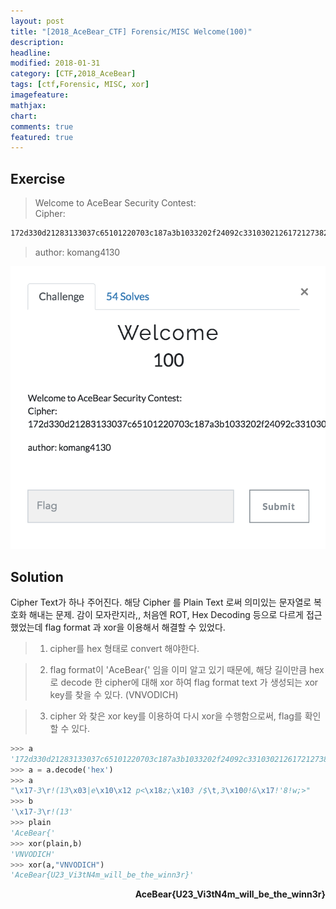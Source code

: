 ```yaml
---
layout: post
title: "[2018_AceBear_CTF] Forensic/MISC Welcome(100)"
description:
headline:
modified: 2018-01-31
category: [CTF,2018_AceBear]
tags: [ctf,Forensic, MISC, xor]
imagefeature:
mathjax:
chart:
comments: true
featured: true
---
```


## Exercise

> Welcome to AceBear Security Contest:<br>
> Cipher:

```bash
172d330d21283133037c65101220703c187a3b1033202f24092c33103021261721273821773b3e
```
> author: komang4130

![](/images/2018-01-31-AceBear-CTF-Welcome-100/exercise.png)


## Solution

Cipher Text가 하나 주어진다. 해당 Cipher 를 Plain Text 로써 의미있는 문자열로 복호화 해내는 문제.
감이 모자란지라,, 처음엔 ROT, Hex Decoding 등으로 다르게 접근 했었는데 flag format 과 xor을 이용해서 해결할 수 있었다.

> 1. cipher를 hex 형태로 convert 해야한다.

> 2. flag format이 'AceBear{' 임을 이미 알고 있기 때문에, 해당 길이만큼 hex로 decode 한 cipher에 대해 xor 하여 flag format text 가 생성되는 xor key를 찾을 수 있다. (VNVODICH)

> 3. cipher 와 찾은 xor key를 이용하여 다시 xor을 수행함으로써, flag를 확인할 수 있다.

```python
>>> a
'172d330d21283133037c65101220703c187a3b1033202f24092c33103021261721273821773b3e'
>>> a = a.decode('hex')
>>> a
"\x17-3\r!(13\x03|e\x10\x12 p<\x18z;\x103 /$\t,3\x100!&\x17!'8!w;>"
>>> b
'\x17-3\r!(13'
>>> plain
'AceBear{'
>>> xor(plain,b)
'VNVODICH'
>>> xor(a,"VNVODICH")
'AceBear{U23_Vi3tN4m_will_be_the_winn3r}'
```

<p align='right'><strong>AceBear{U23_Vi3tN4m_will_be_the_winn3r}</strong></p>
